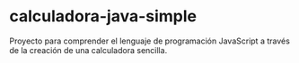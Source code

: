 # calculadora-java-simple
Proyecto para comprender el lenguaje de programación JavaScript a través de la creación de una calculadora sencilla.
